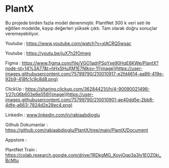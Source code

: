 # PlantX 

Bu projede birden fazla model denenmiştir.
PlantNet 300 k veri seti ile eğitilen modelde, kayıp  değerleri yüksek çıktı. Tam olarak doğru sonuçlar veremeyebiliyor.

Youtube : https://www.youtube.com/watch?v=xlACRQ5wsac

Youtube : https://youtu.be/juX7h2fOmwg

Figma   : https://www.figma.com/file/VGO1adrPSqYxe90HqE6KWe/PlantX?node-id=14%3A77&t=hHxSHuXM1E7Nlksv-1![image](https://user-images.githubusercontent.com/75799790/210010917-e2fd4614-aa86-419e-92b9-418fc1c9c8d8.png)


ClickUp : https://sharing.clickup.com/36284421/l/h/4-90090021496-1/27c06b603e6e056![image](https://user-images.githubusercontent.com/75799790/210010901-ae40dd5e-2bb8-4dfe-a663-7824d2e28ec4.png)


Linkedin : www.linkedin.com/in/rabiaabdioglu


Github Dokumanlar :  https://github.com/rabiaabdioglu/PlantX/tree/main/PlantX/Document

Appstore  : 

PlantNet Train : https://colab.research.google.com/drive/1RDkgMG_KoyjOqp3a3lv1EOZ0ki_BcMtu
